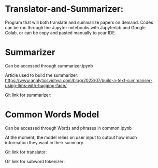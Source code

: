 # Translator-and-Summarizer:
Program that will both translate and summarize papers on demand.
Codes can be run through the Jupyter notebooks with Jupyterlab and Google Colab, or can be copy and pasted manually to your IDE. 

# Summarizer 
Can be accessed through summarizer.ipynb

Article used to build the summarizer: https://www.analyticsvidhya.com/blog/2023/07/build-a-text-summariser-using-llms-with-hugging-face/ 

Git link for summarizer:

# Common Words Model
Can be accessed through Words and phrases in common.ipynb

At the moment, the model relies on user input to output how much information they want in their summary.



Git link for translator:

Git link for subword tokenizer:
